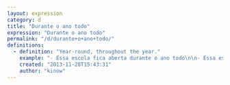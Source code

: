 ```yaml
---
layout: expression
category: d
title: "Durante o ano todo"
expression: "Durante o ano todo"
permalink: "/d/durante+o+ano+todo/"
definitions:
  - definition: "Year-round, throughout the year."
    example: "- Essa escola fica aberta durante o ano todo\n\n- Essa escola fica aberta o ano todo"
    created: "2013-11-28T15:43:31"
    author: "kinow"
---
```

